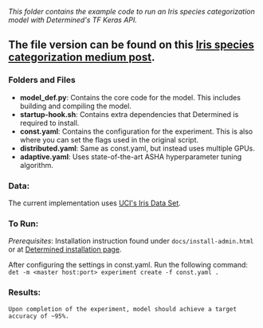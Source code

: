 
*This folder contains the example code to run an Iris species categorization model with Determined's TF Keras API.*
## The file version can be found on this [Iris species categorization medium post](https://medium.com/@nickbortolotti/iris-species-categorization-using-tf-keras-tf-data-and-differences-between-eager-mode-on-and-off-9b4693e0b22).

### Folders and Files
* **model_def.py**: Contains the core code for the model. This includes building and compiling the model.
* **startup-hook.sh**: Contains extra dependencies that Determined is required to install.
* **const.yaml**: Contains the configuration for the experiment. This is also where you can set the flags used in the original script.
* **distributed.yaml**: Same as const.yaml, but instead uses multiple GPUs.
* **adaptive.yaml**: Uses state-of-the-art ASHA hyperparameter tuning algorithm.

### Data:
   The current implementation uses [UCI's Iris Data Set](https://archive.ics.uci.edu/ml/datasets/iris).

### To Run:
   *Prerequisites*:
      Installation instruction found under `docs/install-admin.html` or at [Determined installation page](https://docs.determined.ai/latest/index.html).

   After configuring the settings in const.yaml. Run the following command:
     `det -m <master host:port> experiment create -f const.yaml . `

### Results:
    Upon completion of the experiment, model should achieve a target accuracy of ~95%.
